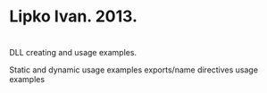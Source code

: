#	
#	Lipko Ivan. 2013.
#	
#

DLL creating and usage examples.

Static and dynamic usage examples
exports/name directives usage examples
